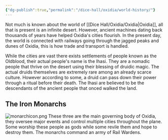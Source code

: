 ```yaml
---
{"dg-publish":true,"permalink":"/dice-hall/oxidia/world-history/"}
---
```


Not much is known about the world of [[Dice Hall/Oxidia/Oxidia\|Oxidia]], all that is present is an infinite desert. However, ancient machines dating back thousands of years have helped Oxidia's cities flourish. In the present day, the world is connected with railways going through the jagged peaks and dunes of Oxidia, this is how trade and transport is handled. 

While the cities are vast there exists settlements of people known as the Oldblood, their actual people's name is the Ihasi. They are a nomadic people that thrive on the desert using their blessing of druidic magic. The actual druids themselves are extremely rare among an already scarce culture. However according to some, a druid can pass down their power through a ritual before their death. The Ihasi are believed to be the descendants of the ancient people that onced walked the land.

## The Iron Monarchs


![monarchicon.png](/img/user/Dice%20Hall/Assets/monarchicon.png)
These three are the main governing body of Oxidia, they oversee major events and control multiple cities throughout the plane. Some worship these people as gods while some revile them and hope to destroy them. The monarchs command an army of Rail Wardens.


